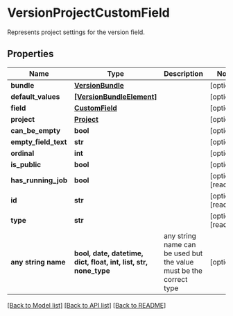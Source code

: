 # VersionProjectCustomField

Represents project settings for the version field.

## Properties
Name | Type | Description | Notes
------------ | ------------- | ------------- | -------------
**bundle** | [**VersionBundle**](VersionBundle.md) |  | [optional] 
**default_values** | [**[VersionBundleElement]**](VersionBundleElement.md) |  | [optional] 
**field** | [**CustomField**](CustomField.md) |  | [optional] 
**project** | [**Project**](Project.md) |  | [optional] 
**can_be_empty** | **bool** |  | [optional] 
**empty_field_text** | **str** |  | [optional] 
**ordinal** | **int** |  | [optional] 
**is_public** | **bool** |  | [optional] 
**has_running_job** | **bool** |  | [optional] [readonly] 
**id** | **str** |  | [optional] [readonly] 
**type** | **str** |  | [optional] [readonly] 
**any string name** | **bool, date, datetime, dict, float, int, list, str, none_type** | any string name can be used but the value must be the correct type | [optional]

[[Back to Model list]](../README.md#documentation-for-models) [[Back to API list]](../README.md#documentation-for-api-endpoints) [[Back to README]](../README.md)


